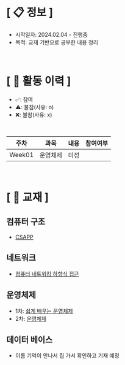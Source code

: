 # **[ 📋 정보 ]**
- 시작일자: 2024.02.04 - 진행중
- 목적: 교재 기반으로 공부한 내용 정리
</br>

# **[ 📑 활동 이력 ]**
- ✅: 참여
- ⚠️: 불참(사유: o)
- ❌: 불참(사유: x)
</br>

|주차|과목|내용|참여여부|
|---|:---:|:---:|:---:|
|Week01|운영체제|미정||
</br>

# **[ 📖 교재 ]**
## 컴퓨터 구조
- [CSAPP](https://product.kyobobook.co.kr/detail/S000001868716)
## 네트워크
- [컴퓨터 네트워킹 하향식 접근](https://www.aladin.co.kr/shop/wproduct.aspx?ItemId=300406950)
## 운영체제
- 1차: [쉽게 배우는 운영체제](https://www.aladin.co.kr/shop/wproduct.aspx?ItemId=309137993)
- 2차: [운영체제](https://www.aladin.co.kr/shop/wproduct.aspx?ItemId=235360651)
## 데이터 베이스
- 이름 기억이 안나서 집 가서 확인하고 기재 예정
